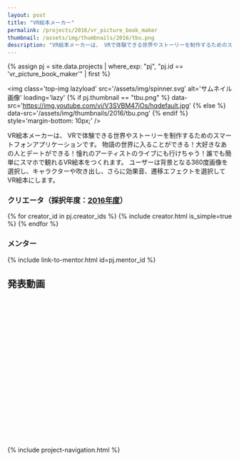 ```yaml
---
layout: post
title: "VR絵本メーカー"
permalink: /projects/2016/vr_picture_book_maker
thumbnail: /assets/img/thumbnails/2016/tbu.png
description: "VR絵本メーカーは、 VRで体験できる世界やストーリーを制作するためのスマートフォンアプリケーションです。 物語の世界に入ることができる！大好きなあの人とデートができる！憧れのアーティストのライブにも行けちゃう！誰でも簡単にスマホで観れるVR絵本をつくれます。 ユーザーは背景となる360度画像を選択し、キャラクターや吹き出し、さらに効果音、遷移エフェクトを選択してVR絵本にします。"
---
```


{% assign pj = site.data.projects | where_exp: "pj", "pj.id == 'vr_picture_book_maker'" | first %}

<img class='top-img lazyload' src='/assets/img/spinner.svg' alt='サムネイル画像' loading='lazy'
{% if pj.thumbnail == "tbu.png" %} data-src='https://img.youtube.com/vi/V3SVBM47jOs/hqdefault.jpg'
{% else %}                         data-src='/assets/img/thumbnails/2016/tbu.png'
{% endif %}                        style='margin-bottom: 10px;' />

VR絵本メーカーは、 VRで体験できる世界やストーリーを制作するためのスマートフォンアプリケーションです。 物語の世界に入ることができる！大好きなあの人とデートができる！憧れのアーティストのライブにも行けちゃう！誰でも簡単にスマホで観れるVR絵本をつくれます。 ユーザーは背景となる360度画像を選択し、キャラクターや吹き出し、さらに効果音、遷移エフェクトを選択してVR絵本にします。

### クリエータ（採択年度：<a href='/projects/2016'>2016年度</a>）
<p>
{% for creator_id in pj.creator_ids %}
  {% include creator.html is_simple=true %}
{% endfor %}
</p>

### メンター
<p>{% include link-to-mentor.html id=pj.mentor_id %}</p>

## 発表動画
<div class="youtube">
  <iframe width="560" height="315" class="lazyload" data-src="https://www.youtube.com/embed/V3SVBM47jOs?rel=0" frameborder="0" allowfullscreen=""></iframe>
</div>

{% include project-navigation.html %}

